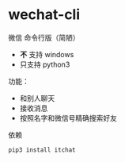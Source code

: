 # wechat-cli
微信 命令行版（简陋）

- __不__ 支持 windows
- 只支持 python3

功能：

- 和别人聊天
- 接收消息
- 按照名字和微信号精确搜索好友

依赖

```
pip3 install itchat
```
